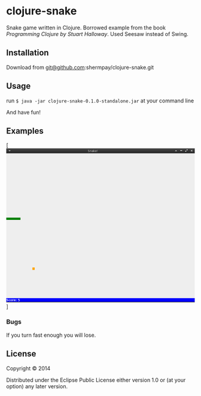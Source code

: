 # clojure-snake

Snake game written in Clojure.
Borrowed example from the book *Programming Clojure by Stuart Halloway*.
Used Seesaw instead of Swing.

## Installation

Download from git@github.com:shermpay/clojure-snake.git

## Usage


run `$ java -jar clojure-snake-0.1.0-standalone.jar` at your command line

And have fun!

## Examples

[![snake-screenshot-1](https://github.com/shermpay/clojure-snake/blob/master/img/snake_screenshot_1.png)]

### Bugs

If you turn fast enough you will lose.

## License

Copyright © 2014

Distributed under the Eclipse Public License either version 1.0 or (at
your option) any later version.
